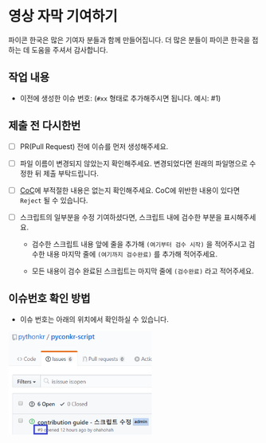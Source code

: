 # 영상 자막 기여하기

파이콘 한국은 많은 기여자 분들과 함께 만들어집니다. 더 많은 분들이 파이콘 한국을 접하는 데 도움을 주셔서 감사합니다.



## 작업 내용

* 이전에 생성한 이슈 번호: (`#xx` 형태로 추가해주시면 됩니다. 예시: #1)  



## 제출 전 다시한번

- [ ] PR(Pull Request) 전에 이슈를 먼저 생성해주세요.

- [ ] 파일 이름이 변경되지 않았는지 확인해주세요. 변경되었다면 원래의 파일명으로 수정한 뒤 제출 부탁드립니다.

- [ ] [CoC](https://pycon.kr/2020/about/coc/)에 부적절한 내용은 없는지 확인해주세요. CoC에 위반한 내용이 있다면 `Reject` 될 수 있습니다.

- [ ] 스크립트의 일부분을 수정 기여하셨다면, 스크립트 내에 검수한 부분을 표시해주세요. 

   * 검수한 스크립트 내용 앞에 줄을 추가해 `(여기부터 검수 시작)` 을 적어주시고 검수한 내용 마지막 줄에 `(여기까지 검수완료)` 를 추가해 적어주세요.

   * 모든 내용이 검수 완료된 스크립트는 마지막 줄에 `(검수완료)` 라고 적어주세요.



## 이슈번호 확인 방법

* 이슈 번호는 아래의 위치에서 확인하실 수 있습니다.

<img src="./check-issue-number.png" alt="이슈번호 확인방법" style="zoom:60%;" />